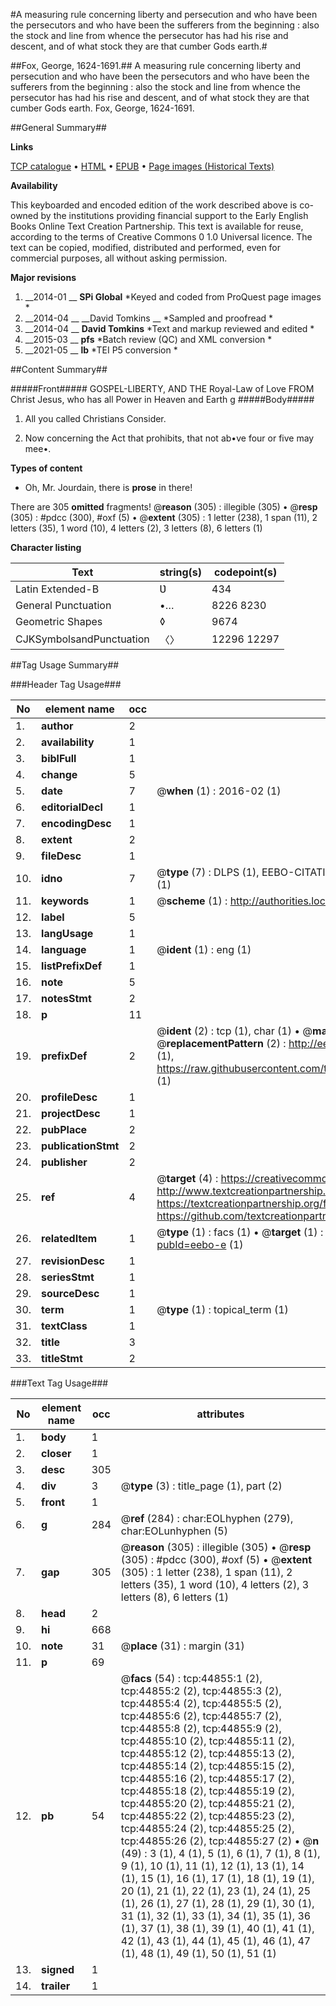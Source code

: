 #A measuring rule concerning liberty and persecution and who have been the persecutors and who have been the sufferers from the beginning : also the stock and line from whence the persecutor has had his rise and descent, and of what stock they are that cumber Gods earth.#

##Fox, George, 1624-1691.##
A measuring rule concerning liberty and persecution and who have been the persecutors and who have been the sufferers from the beginning : also the stock and line from whence the persecutor has had his rise and descent, and of what stock they are that cumber Gods earth.
Fox, George, 1624-1691.

##General Summary##

**Links**

[TCP catalogue](http://www.ota.ox.ac.uk/tcp/)  • 
[HTML](http://tei.it.ox.ac.uk/tcp/Texts-HTML/free/A40/A40215.html)  • 
[EPUB](http://tei.it.ox.ac.uk/tcp/Texts-EPUB/free/A40/A40215.epub) • 
[Page images (Historical Texts)](https://historicaltexts.jisc.ac.uk/eebo-10325455e)

**Availability**

This keyboarded and encoded edition of the work described above is co-owned by the
    institutions providing financial support to the Early English Books Online Text Creation
    Partnership. This text is available for reuse, according to the terms of  Creative Commons 0 1.0 Universal
    licence. The text can be copied, modified, distributed and performed, even for commercial
    purposes, all without asking permission.

**Major revisions**

1. __2014-01 __ __SPi Global__ *Keyed and coded from ProQuest page images *
1. __2014-04 __ __David Tomkins __ *Sampled and proofread *
1. __2014-04 __ __David Tomkins__ *Text and markup reviewed and edited *
1. __2015-03 __ __pfs__ *Batch review (QC) and XML conversion *
1. __2021-05 __ __lb__ *TEI P5 conversion *

##Content Summary##

#####Front#####
GOSPEL-LIBERTY, AND THE Royal-Law of Love FROM Christ Jesus, who has all Power in Heaven and Earth g
#####Body#####

1. All you called Christians Consider.

1. Now concerning the Act that prohibits, that not ab•ve four or five may mee•.

**Types of content**

  * Oh, Mr. Jourdain, there is **prose** in there!

There are 305 **omitted** fragments! 
 @__reason__ (305) : illegible (305)  •  @__resp__ (305) : #pdcc (300), #oxf (5)  •  @__extent__ (305) : 1 letter (238), 1 span (11), 2 letters (35), 1 word (10), 4 letters (2), 3 letters (8), 6 letters (1)

**Character listing**


|Text|string(s)|codepoint(s)|
|---|---|---|
|Latin Extended-B|Ʋ|434|
|General Punctuation|•…|8226 8230|
|Geometric Shapes|◊|9674|
|CJKSymbolsandPunctuation|〈〉|12296 12297|

##Tag Usage Summary##

###Header Tag Usage###

|No|element name|occ|attributes|
|---|---|---|---|
|1.|__author__|2||
|2.|__availability__|1||
|3.|__biblFull__|1||
|4.|__change__|5||
|5.|__date__|7| @__when__ (1) : 2016-02 (1)|
|6.|__editorialDecl__|1||
|7.|__encodingDesc__|1||
|8.|__extent__|2||
|9.|__fileDesc__|1||
|10.|__idno__|7| @__type__ (7) : DLPS (1), EEBO-CITATION (1), VID (1), EEBO-PROQUEST (1), STC (2), OCLC (1)|
|11.|__keywords__|1| @__scheme__ (1) : http://authorities.loc.gov/ (1)|
|12.|__label__|5||
|13.|__langUsage__|1||
|14.|__language__|1| @__ident__ (1) : eng (1)|
|15.|__listPrefixDef__|1||
|16.|__note__|5||
|17.|__notesStmt__|2||
|18.|__p__|11||
|19.|__prefixDef__|2| @__ident__ (2) : tcp (1), char (1)  •  @__matchPattern__ (2) : ([0-9\-]+):([0-9IVX]+) (1), (.+) (1)  •  @__replacementPattern__ (2) : http://eebo.chadwyck.com/downloadtiff?vid=$1&page=$2 (1), https://raw.githubusercontent.com/textcreationpartnership/Texts/master/tcpchars.xml#$1 (1)|
|20.|__profileDesc__|1||
|21.|__projectDesc__|1||
|22.|__pubPlace__|2||
|23.|__publicationStmt__|2||
|24.|__publisher__|2||
|25.|__ref__|4| @__target__ (4) : https://creativecommons.org/publicdomain/zero/1.0/ (1), http://www.textcreationpartnership.org/docs/. (1), https://textcreationpartnership.org/faq/#faq05 (1), https://github.com/textcreationpartnership (1)|
|26.|__relatedItem__|1| @__type__ (1) : facs (1)  •  @__target__ (1) : https://data.historicaltexts.jisc.ac.uk/view?pubId=eebo-e (1)|
|27.|__revisionDesc__|1||
|28.|__seriesStmt__|1||
|29.|__sourceDesc__|1||
|30.|__term__|1| @__type__ (1) : topical_term (1)|
|31.|__textClass__|1||
|32.|__title__|3||
|33.|__titleStmt__|2||


###Text Tag Usage###

|No|element name|occ|attributes|
|---|---|---|---|
|1.|__body__|1||
|2.|__closer__|1||
|3.|__desc__|305||
|4.|__div__|3| @__type__ (3) : title_page (1), part (2)|
|5.|__front__|1||
|6.|__g__|284| @__ref__ (284) : char:EOLhyphen (279), char:EOLunhyphen (5)|
|7.|__gap__|305| @__reason__ (305) : illegible (305)  •  @__resp__ (305) : #pdcc (300), #oxf (5)  •  @__extent__ (305) : 1 letter (238), 1 span (11), 2 letters (35), 1 word (10), 4 letters (2), 3 letters (8), 6 letters (1)|
|8.|__head__|2||
|9.|__hi__|668||
|10.|__note__|31| @__place__ (31) : margin (31)|
|11.|__p__|69||
|12.|__pb__|54| @__facs__ (54) : tcp:44855:1 (2), tcp:44855:2 (2), tcp:44855:3 (2), tcp:44855:4 (2), tcp:44855:5 (2), tcp:44855:6 (2), tcp:44855:7 (2), tcp:44855:8 (2), tcp:44855:9 (2), tcp:44855:10 (2), tcp:44855:11 (2), tcp:44855:12 (2), tcp:44855:13 (2), tcp:44855:14 (2), tcp:44855:15 (2), tcp:44855:16 (2), tcp:44855:17 (2), tcp:44855:18 (2), tcp:44855:19 (2), tcp:44855:20 (2), tcp:44855:21 (2), tcp:44855:22 (2), tcp:44855:23 (2), tcp:44855:24 (2), tcp:44855:25 (2), tcp:44855:26 (2), tcp:44855:27 (2)  •  @__n__ (49) : 3 (1), 4 (1), 5 (1), 6 (1), 7 (1), 8 (1), 9 (1), 10 (1), 11 (1), 12 (1), 13 (1), 14 (1), 15 (1), 16 (1), 17 (1), 18 (1), 19 (1), 20 (1), 21 (1), 22 (1), 23 (1), 24 (1), 25 (1), 26 (1), 27 (1), 28 (1), 29 (1), 30 (1), 31 (1), 32 (1), 33 (1), 34 (1), 35 (1), 36 (1), 37 (1), 38 (1), 39 (1), 40 (1), 41 (1), 42 (1), 43 (1), 44 (1), 45 (1), 46 (1), 47 (1), 48 (1), 49 (1), 50 (1), 51 (1)|
|13.|__signed__|1||
|14.|__trailer__|1||
